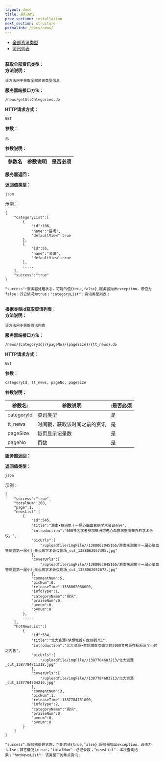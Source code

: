 ```yaml
---
layout: docs
title: 资讯API
prev_section: installation
next_section: structure
permalink: /docs/news/
---
```

* [全部资讯类型](#getAllCategory)  
* [资讯列表](#news_list)

<a name="getAllCategory"></a>  
**获取全部资讯类型：**  
**方法说明：**

    该方法用于获取全部资讯类型信息

**服务器端接口方法：**

    /news/getAllCategories.do

**HTTP请求方式：**

    GET
**参数：**

    无
**参数说明：**

参数名|参数说明|是否必须|
|-----|-----|-----|
**服务器返回：**

**返回值类型：**

    json
示例：
```
{
    "categoryList":[
        {
            "id":106,
            "name":"要闻",
            "defaultView":true
        },
        {
            "id":55,
            "name":"资讯",
            "defaultView":true
        },
        .....
    ],
    "success":"true"
}
```
    "success":服务器处理状态，可能的值{true,false},服务器抛出exception，该值为false；其它情况为true；"categoryList"：资讯类型列表；

<a name="news_list"></a>   
**根据类型id获取资讯列表：**   
**方法说明：**

    该方法用于获取资讯列表

**服务器端接口方法：**

    /news/{categoryId}/{pageNo}/{pageSize}/{tt_news}.do

**HTTP请求方式：**

    GET
**参数：**

    categoryId, tt_news, pageNo, pageSize
**参数说明：**  

参数名:|参数说明|:是否必须|
|-----|-----|-----|
categoryId|资讯类型|是
tt_news|时间戳，获取该时间之前的资讯|是
pageSize|每页显示记录数|是
pageNo|页数|是
**服务器返回：**  

**返回值类型：**

    json
示例：
```
{
    "success":"true",
    "totalNum":208,
    "page":1,
    "newsList":[
        {
            "id":545,
            "title":"湖南•株洲第十一届心脑血管病学术会议召开",
            "introduction":"600多名学者参加株洲恺德心血管病医院举办的学术会议。",
            "picUrls":[
                "/uploadfile/imgFile//1388062045165/湖南株洲第十一届心脑血管病暨第一届小儿先心病学术会议现场_cut_1388062057395.jpg"
            ],
            "coverUrls":[
                "/uploadfile/imgFile//1388062045165/湖南株洲第十一届心脑血管病暨第一届小儿先心病学术会议现场_cut_1388062052672.jpg"
            ],
            "commentNum":5,
            "picNum":0,
            "releaseTime":1388062066000,
            "infoType":1,
            "categoryName":"资讯",
            "praiseNum":0,
            "uvnum":0,
            "pvnum":0
        },
        .....
    ], 
    "hotNewsList":[
        {
            "id":534,
            "title":"北大资源•梦想城首开盘热销7亿",
            "introduction":"北大资源•梦想城首次面世的2000套房源在短短三个小时之内售",
            "picUrls":[
                "/uploadfile/imgFile//1387784683213/北大资源_cut_1387784711318.jpg"
            ],
            "coverUrls":[
                "/uploadfile/imgFile//1387784683213/北大资源_cut_1387784704216.jpg"
            ],
            "commentNum":3,
            "picNum":1,
            "releaseTime":1387784751000,
            "infoType":2,
            "categoryName":"资讯",
            "praiseNum":0,
            "uvnum":0,
            "pvnum":0
        }
    ]
}
```
    "success":服务器处理状态，可能的值{true,false},服务器抛出exception，该值为false；其它情况为true；"totalNum"：总记录数；"newsList"：本次查询结果；"hotNewsList": 该类型下的焦点资讯；